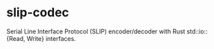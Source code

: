 # slip-codec
Serial Line Interface Protocol (SLIP) encoder/decoder with Rust std::io::{Read, Write} interfaces.
